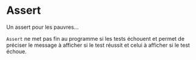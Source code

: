 # Assert

Un assert pour les pauvres...

`Assert` ne met pas fin au programme 
si les tests échouent et permet de préciser le message à afficher si le
test réussit et celui à afficher si le test échoue.

